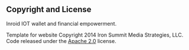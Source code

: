 ## Copyright and License
Inroid IOT wallet and financial empowerment.

Template for website
Copyright 2014 Iron Summit Media Strategies, LLC. Code released under the [Apache 2.0](https://github.com/IronSummitMedia/startbootstrap-landing-page/blob/gh-pages/LICENSE) license.

